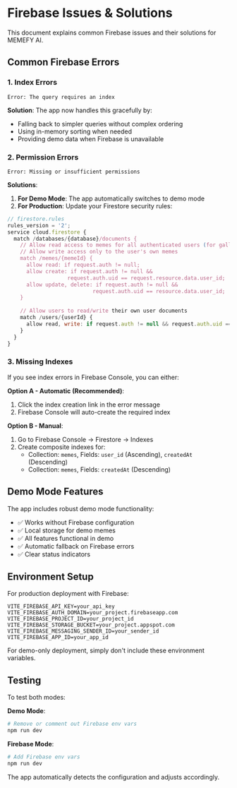 # Firebase Issues & Solutions

This document explains common Firebase issues and their solutions for MEMEFY AI.

## Common Firebase Errors

### 1. Index Errors
```
Error: The query requires an index
```

**Solution**: The app now handles this gracefully by:
- Falling back to simpler queries without complex ordering
- Using in-memory sorting when needed
- Providing demo data when Firebase is unavailable

### 2. Permission Errors
```
Error: Missing or insufficient permissions
```

**Solutions**:
1. **For Demo Mode**: The app automatically switches to demo mode
2. **For Production**: Update your Firestore security rules:

```javascript
// firestore.rules
rules_version = '2';
service cloud.firestore {
  match /databases/{database}/documents {
    // Allow read access to memes for all authenticated users (for gallery)
    // Allow write access only to the user's own memes
    match /memes/{memeId} {
      allow read: if request.auth != null;
      allow create: if request.auth != null && 
                   request.auth.uid == request.resource.data.user_id;
      allow update, delete: if request.auth != null && 
                           request.auth.uid == resource.data.user_id;
    }
    
    // Allow users to read/write their own user documents
    match /users/{userId} {
      allow read, write: if request.auth != null && request.auth.uid == userId;
    }
  }
}
```

### 3. Missing Indexes

If you see index errors in Firebase Console, you can either:

**Option A - Automatic (Recommended)**:
1. Click the index creation link in the error message
2. Firebase Console will auto-create the required index

**Option B - Manual**:
1. Go to Firebase Console → Firestore → Indexes
2. Create composite indexes for:
   - Collection: `memes`, Fields: `user_id` (Ascending), `createdAt` (Descending)
   - Collection: `memes`, Fields: `createdAt` (Descending)

## Demo Mode Features

The app includes robust demo mode functionality:

- ✅ Works without Firebase configuration
- ✅ Local storage for demo memes
- ✅ All features functional in demo
- ✅ Automatic fallback on Firebase errors
- ✅ Clear status indicators

## Environment Setup

For production deployment with Firebase:

```env
VITE_FIREBASE_API_KEY=your_api_key
VITE_FIREBASE_AUTH_DOMAIN=your_project.firebaseapp.com
VITE_FIREBASE_PROJECT_ID=your_project_id
VITE_FIREBASE_STORAGE_BUCKET=your_project.appspot.com
VITE_FIREBASE_MESSAGING_SENDER_ID=your_sender_id
VITE_FIREBASE_APP_ID=your_app_id
```

For demo-only deployment, simply don't include these environment variables.

## Testing

To test both modes:

**Demo Mode**:
```bash
# Remove or comment out Firebase env vars
npm run dev
```

**Firebase Mode**:
```bash
# Add Firebase env vars
npm run dev
```

The app automatically detects the configuration and adjusts accordingly.